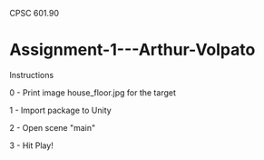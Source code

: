CPSC 601.90
# Assignment-1---Arthur-Volpato

Instructions

0 - Print image house_floor.jpg for the target

1 - Import package to Unity

2 - Open scene "main"

3 - Hit Play!
